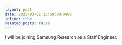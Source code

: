 ```yaml
---
layout: post
date: 2025-03-01 15:59:00-0400
inline: true
related_posts: false
---
```


I will be joining Samsung Research as a Staff Engineer.
